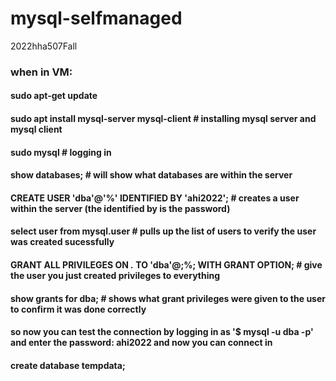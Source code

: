 # mysql-selfmanaged

2022hha507Fall

### when in VM:
#### sudo apt-get update
#### sudo apt install mysql-server mysql-client # installing mysql server and mysql client
#### sudo mysql # logging in
#### show databases; # will show what databases are within the server
#### CREATE USER 'dba'@'%' IDENTIFIED BY 'ahi2022'; # creates a user within the server (the identified by is the password)
#### select user from mysql.user # pulls up the list of users to verify the user was created sucessfully
#### GRANT ALL PRIVILEGES ON *.* TO 'dba'@;%; WITH GRANT OPTION; # give the user you just created privileges to everything
#### show grants for dba; # shows what grant privileges were given to the user to confirm it was done correctly

#### so now you can test the connection by logging in as '$ mysql -u dba -p' and enter the password: ahi2022 and now you can connect in
#### create database tempdata;
